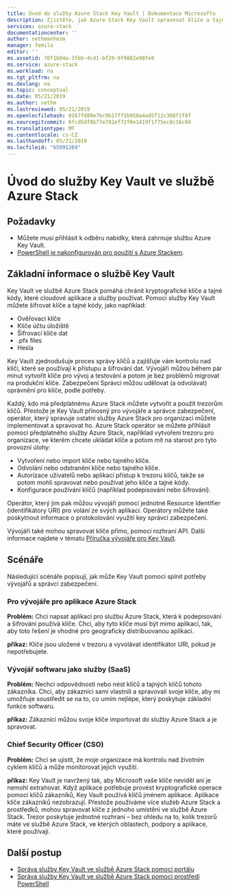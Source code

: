 ```yaml
---
title: Úvod do služby Azure Stack Key Vault | Dokumentace Microsoftu
description: Zjistěte, jak Azure Stack Key Vault spravovat klíče a tajné kódy
services: azure-stack
documentationcenter: ''
author: sethmanheim
manager: femila
editor: ''
ms.assetid: 70f1684a-3fbb-4cd1-bf29-9f9882e98fe9
ms.service: azure-stack
ms.workload: na
ms.tgt_pltfrm: na
ms.devlang: na
ms.topic: conceptual
ms.date: 05/21/2019
ms.author: sethm
ms.lastreviewed: 05/21/2019
ms.openlocfilehash: 0167fd89e7bc9b17ff5b950a4ed5f12c368f1f8f
ms.sourcegitcommit: 6fcd5df8b77e782ef72f0e1419f1f75ec8c16c04
ms.translationtype: MT
ms.contentlocale: cs-CZ
ms.lasthandoff: 05/21/2019
ms.locfileid: "65991269"
---
```

# <a name="introduction-to-key-vault-in-azure-stack"></a>Úvod do služby Key Vault ve službě Azure Stack

## <a name="prerequisites"></a>Požadavky

* Můžete musí přihlásit k odběru nabídky, která zahrnuje službu Azure Key Vault.  
* [PowerShell je nakonfigurován pro použití s Azure Stackem](azure-stack-powershell-configure-user.md).

## <a name="key-vault-basics"></a>Základní informace o službě Key Vault

Key Vault ve službě Azure Stack pomáhá chránit kryptografické klíče a tajné kódy, které cloudové aplikace a služby používat. Pomocí služby Key Vault můžete šifrovat klíče a tajné kódy, jako například:

* Ověřovací klíče
* Klíče účtu úložiště
* Šifrovací klíče dat
* .pfx files
* Hesla

Key Vault zjednodušuje proces správy klíčů a zajišťuje vám kontrolu nad klíči, které se používají k přístupu a šifrování dat. Vývojáři můžou během pár minut vytvořit klíče pro vývoj a testování a potom je bez problémů migrovat na produkční klíče. Zabezpečení Správci můžou udělovat (a odvolávat) oprávnění pro klíče, podle potřeby.

Každý, kdo má předplatnému Azure Stack můžete vytvořit a použít trezorům klíčů. Přestože je Key Vault přínosný pro vývojáře a správce zabezpečení, operátor, který spravuje ostatní služby Azure Stack pro organizaci můžete implementovat a spravovat ho. Azure Stack operátor se můžete přihlásit pomocí předplatného služby Azure Stack, například vytvoření trezoru pro organizace, ve kterém chcete ukládat klíče a potom mít na starost pro tyto provozní úlohy:

* Vytvoření nebo import klíče nebo tajného klíče.
* Odvolání nebo odstranění klíče nebo tajného klíče.
* Autorizace uživatelů nebo aplikací přístup k trezoru klíčů, takže se potom mohli spravovat nebo používat jeho klíče a tajné kódy.
* Konfigurace používání klíčů (například podepisování nebo šifrování).

Operátor, který jim pak můžou vývojáři pomocí jednotné Resource Identifier (identifikátory URI) pro volání ze svých aplikací. Operátory můžete také poskytnout informace o protokolování využití key správci zabezpečení.

Vývojáři také mohou spravovat klíče přímo, pomocí rozhraní API. Další informace najdete v tématu [Příručka vývojáře pro Key Vault](/azure/key-vault/key-vault-developers-guide).

## <a name="scenarios"></a>Scénáře

Následující scénáře popisují, jak může Key Vault pomoci splnit potřeby vývojářů a správci zabezpečení.

### <a name="developer-for-an-azure-stack-application"></a>Pro vývojáře pro aplikace Azure Stack

**Problém:** Chci napsat aplikaci pro službu Azure Stack, která k podepisování a šifrování používá klíče. Chci, aby tyto klíče musí být mimo aplikaci, tak, aby toto řešení je vhodné pro geograficky distribuovanou aplikaci.

**příkaz:** Klíče jsou uložené v trezoru a vyvolávat identifikátor URI, pokud je nepotřebujete.

### <a name="developer-for-software-as-a-service-saas"></a>Vývojář softwaru jako služby (SaaS)

**Problém:** Nechci odpovědnosti nebo nést klíčů a tajných klíčů tohoto zákazníka. Chci, aby zákazníci sami vlastnili a spravovali svoje klíče, aby mi umožňuje soustředit se na to, co umím nejlépe, který poskytuje základní funkce softwaru.

**příkaz:** Zákazníci můžou svoje klíče importovat do služby Azure Stack a je spravovat.

### <a name="chief-security-officer-cso"></a>Chief Security Officer (CSO)

**Problém:** Chci se ujistit, že moje organizace má kontrolu nad životním cyklem klíčů a může monitorovat jejich využití.

**příkaz:** Key Vault je navržený tak, aby Microsoft vaše klíče neviděl ani je nemohl extrahovat. Když aplikace potřebuje provést kryptografické operace pomocí klíčů zákazníků, Key Vault používá klíčů jménem aplikace. Aplikace klíče zákazníků nezobrazují. Přestože používáme více služeb Azure Stack a prostředků, mohou spravovat klíče z jednoho umístění ve službě Azure Stack. Trezor poskytuje jednotné rozhraní – bez ohledu na to, kolik trezorů máte ve službě Azure Stack, ve kterých oblastech, podpory a aplikace, které používají.

## <a name="next-steps"></a>Další postup

* [Správa služby Key Vault ve službě Azure Stack pomocí portálu](azure-stack-key-vault-manage-portal.md)  
* [Správa služby Key Vault ve službě Azure Stack pomocí prostředí PowerShell](azure-stack-key-vault-manage-powershell.md)
